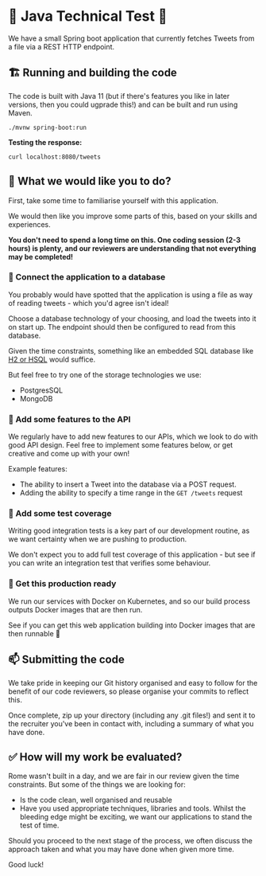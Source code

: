 # 🚀 Java Technical Test 🚀

We have a small Spring boot application that currently fetches Tweets from a file via a REST HTTP endpoint.

## 🏗️ Running and building the code
The code is built with Java 11 (but if there's features you like in later versions, then you could ugprade this!) and can be built and run using Maven.


```./mvnw spring-boot:run```

**Testing the response:**

```curl localhost:8080/tweets```


## 📄 What we would like you to do?
First, take some time to familiarise yourself with this application.

We would then like you improve some parts of this, based on your skills and experiences. 

**You don't need to spend a long time on this. One coding session (2-3 hours) is plenty, and our reviewers are understanding that not everything may be completed!**  

### 📕 Connect the application to a database
You probably would have spotted that the application is using a file as way of reading tweets - which you'd agree isn't ideal!

Choose a database technology of your choosing, and load the tweets into it on start up. The endpoint should then be configured to read from this database.

Given the time constraints, something like an embedded SQL database like [H2 or HSQL](https://docs.spring.io/spring-boot/docs/current-SNAPSHOT/reference/htmlsingle/#features.sql.datasource.embedded) would suffice. 

But feel free to try one of the storage technologies we use: 
- PostgresSQL 
- MongoDB 

### 🧠 Add some features to the API 
We regularly have to add new features to our APIs, which we look to do with good API design. Feel free to implement some features below, or get creative and come up with your own!

Example features:
- The ability to insert a Tweet into the database via a POST request.
- Adding the ability to specify a time range in the `GET /tweets` request

### 🔧 Add some test coverage
Writing good integration tests is a key part of our development routine, as we want certainty when we are pushing to production.

We don't expect you to add full test coverage of this application - but see if you can write an integration test that verifies some behaviour.

### 🚢 Get this production ready
We run our services with Docker on Kubernetes, and so our build process outputs Docker images that are then run. 

See if you can get this web application building into Docker images that are then runnable 🐳 


## 📫 Submitting the code

We take pride in keeping our Git history organised and easy to follow for the benefit of our code reviewers, so please organise your commits to reflect this.

Once complete, zip up your directory (including any .git files!) and sent it to the recruiter you've been in contact with, including a summary of what you have done. 

## ✅ How will my work be evaluated?

Rome wasn't built in a day, and we are fair in our review given the time constraints. But some of the things we are looking for:
- Is the code clean, well organised and reusable
- Have you used appropriate techniques, libraries and tools. Whilst the bleeding edge might be exciting, we want our applications to stand the test of time. 

Should you proceed to the next stage of the process, we often discuss the approach taken and what you may have done when given more time. 

Good luck! 


